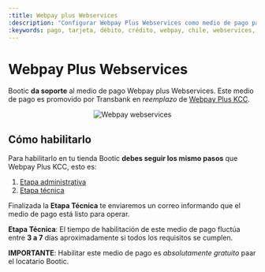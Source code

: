```yaml
---
:title: Webpay plus Webservices
:description: "Configurar Webpay Plus Webservices como medio de pago para Chile"
:keywords: pago, tarjeta, débito, crédito, webpay, chile, webservices, checkout, carro, carrito, api, key, certificacion
---
```


# Webpay Plus Webservices

Bootic **da soporte** al medio de pago Webpay plus Webservices. Este medio de pago
es promovido por Transbank en _reemplazo_ de [Webpay Plus KCC][kcc].

<div style="text-align:center">
  <img src="/img/configuracion/wpws-logo.png" alt="Webpay webservices">
</div>

## Cómo habilitarlo

Para habilitarlo en tu tienda Bootic **debes seguir los mismo pasos** que Webpay
Plus KCC, esto es:

1. [ Etapa administrativa ][administrativa]
2. [ Etapa técnica ][tecnica]

Finalizada la **Etapa Técnica** te enviaremos un correo informando que el medio de
pago está listo para operar.

<div class="note info">
<p><strong>Etapa Técnica</strong>: El tiempo de habilitación de este medio de
pago fluctúa entre <strong>3 a 7</strong> días aproximadamente si todos los
requisitos se cumplen.</p>
</div>

**IMPORTANTE**: Habilitar este medio de pago es _absolutamente gratuito_ paar el
locatario Bootic.

[kcc]:/es/configuracion/medios-de-pago/webpay
[administrativa]:/es/configuracion/medios-de-pago/webpay#toc_2
[tecnica]:/es/configuracion/medios-de-pago/webpay#toc_7
